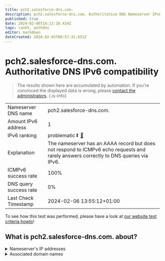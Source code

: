 ```yaml
---
title: pch2.salesforce-dns.com.
description: pch2.salesforce-dns.com. Authoritative DNS Nameserver IPv6 compatibility
published: true
date: 2024-02-06T14:13:10.424Z
tags: rank5, authdns
editor: markdown
dateCreated: 2024-02-03T00:57:31.651Z
---
```


# pch2.salesforce-dns.com. Authoritative DNS IPv6 compatibility

> The results shown here are accumulated by automation. If you're convinced the displayed data is wrong, please [contact the administrators](/howto/chat). 
{.is-info}




|   |   |
| - | - |
| Nameserver DNS name | pch2.salesforce-dns.com.
| Amount IPv6 address | 1
| IPv6 ranking | problematic :arrow_double_down: [🔗](/howto/ranking) |
| Explanation | The nameserver has an AAAA record but does not respond to ICMPv6 echo requests and rarely answers correctly to DNS queries via IPv6. |
| ICMPv6 success rate | 100%|
| DNS query success rate | 0% |
| Last Check Timestamp | 2024-02-06 13:55:12+01:00 |

To see how this test was performed, please have a look at [our website test criteria howto](/howto/testcriteria/authdns)!


## What is pch2.salesforce-dns.com. about?




<details>
<summary>Nameserver's IP addresses</summary>

2620:171:80a::1

</details>



<details>
<summary>Associated domain names</summary>

www.salesforce.com

</details>
